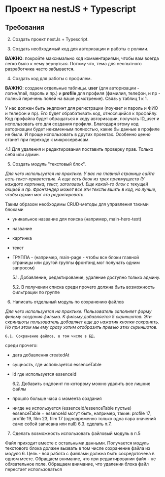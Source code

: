 # Проект на nestJS + Typescript

## Требования
2. Создать проект nestJs + Typescript.

3. Создать необходимый код для авторизации и работы с ролями.

**ВАЖНО**: покройте максимально код комментариями, чтобы вам всегда легко было к нему вернуться. Потому что, тема для неопытного разработчика часто забывается.

4. Создать код для работы с профилем.

**ВАЖНО**: создаем отдельные таблицы. **user** (для авторизации - логин/mail, пароль и пр.) и **profile** для профиля (фамилия, телефон, и пр - полный перечень полей на ваше усмотрение). Связь у таблиц 1 к 1.


У нас должен  быть эндпоинт для регистрации (поучает и пароль и ФИО и телефон и пр). Его будет обрабатывать код, относящийся к профайлу. Код профайла будет обращаться к коду авторизации, получать ID_user и использовать его для создания профиля.
Благодаря этому код авторизации будет неизменным полностью, какие бы данные в профиле не были. И проще использовать в других проектах. Особенно ценно станет при переходе к микросервисам.

4.1 Для удаления и редактирования поставить проверку прав. Только себя или админ.


5. Создать модуль "текстовый блок".


*Для чего используется на практике:
У вас на главной странице сайта есть текст-приветствие. А еще есть блок из трех преимуществ (У каждого картинка, текст, заголовок). Еще какой-то блок с текущей акцией и пр.
Фронтэндер может все эти тексты вшить в код, но лучше, чтобы админ мог это редактировать.*


Таким образом необходимы CRUD-методы для управления такими блоками
- уникальное название для поиска (например, main-hero-text)
- название 
- картинка
- текст
- ГРУППА - (например, main-page - чтобы все блоки главной страницы или другой группы фронтэнд мог получать одним запросом)

    5.1. Добавление, редактирование, удаление доступно только админу.

    5.2. В получении списка среди прочего должна быть возможность фильтрации по группе


6. Написать отдельный модуль по сохранению файлов

*Для чего используется на практике:
Пользователь заполняет форму фильму создания фильма.
К фильму добавляется 5 скриншотов.
Эти скриншоты пользователь добавляет еще до нажатия кнопки сохранить.
Но при этом мы ему сразу хотим отобразить превью этих скриншотов.*

    6.1. Сохранение файлов, в том числе в БД.

среди прочего:
- дата добавления createdAt
- сущность, где используется essenceTable
- id где используется essenceId

    6.2. Добавить эндпоинт по которому можно удалить все лишние файлы

- прошло больше часа с момента создания
- нигде не используется (essenceId/essenceTable пустые)
essenceTable + essenceId могут быть, например, такие: profile 17, profile 19, film 23, film 17 (одновременно только одна пара значений само собой записана или null)
6.3. сделать п.7.


7. Сделать возможность использовать файловый модуль в п.5

Файл приходит вместе с остальными данными. Получается модуль текстового блока должен вызвать в том числе сохранение файла из модуля 6. Цель - вся работа с файлами должна быть сосредоточена в одном месте.
Обращаем внимание, что при редактировании файл - не обязательное поле.
Обращаем внимание, что  удалении блока файл перестает использоваться

